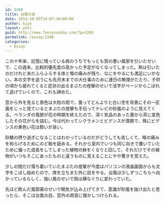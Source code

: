 ```yaml
---
id: 2268
title: 台風の目
date: 2014-10-05T14:07:36+09:00
author: kiyo
layout: post
guid: http://www.funnysunday.com/?p=2268
permalink: /essay/2268
categories:
  - Essay
---
```

この十年来、記憶に残っている病のうちでもっとも質の悪い風邪を引いたせいで、この週末、比較的優先度の高かった予定がなくなってしまった。熱は引いたのだけれど未だふらふらする体と喉の痛みが残り、なにをやるにも満足にいかない。本の文字を追うにも先月末までの大仕事のために連日の無理がたたり、子供の頃から疲れてくると症状の出るまぶたの痙攣のせいで活字がページからこぼれて逃げていくので、これも諦めた。

窓から外を見ると景色は大粒の雨で、曇ってどんよりと白い空を背景にその一区画をじっと見ているとまぶたの痙攣も手伝ってテレビの砂嵐のように見えてくる。ベランダの竜胆が花の時期を終えたので、深く気品のあった蒼から茶に変色したその花がらを詰む。今は代わってシクラメンとビデンスが満開で、殊にビデンスの黄色い花は勢いが良い。

砂糖の摂り過ぎになることはわかっているのだがどうしても苦しくて、喉の痛みを和らげるためにのど飴を舐める。それから室内でいつも同じ向きで置いていたために偏った成長をしてしまった植物の鉢をくるりと回して、それだけでその植物がいつもそこにあったものと違うものに見えることにやや驚きを覚えた。

少しの間だけ落ち着いていたまぶたの痙攣が今度はパソコンの液晶画面からも文字をこぼし始めたので、席を立ちまた外に目をやる。台風は少しずつこちらへ向かっているらしく、強い風のせいで雨は横なぐりに変わっていた。

先ほど飲んだ風邪薬のせいで眠気が込み上げてきて、意識が砂嵐を抜け出たと思ったら、そこは台風の目、窓外の雨音に寝かしつけられる。